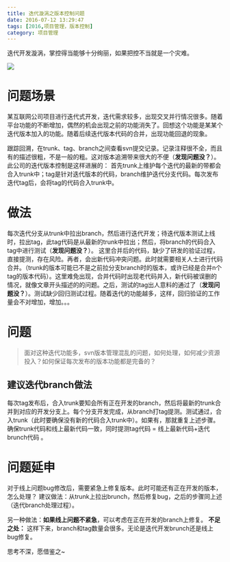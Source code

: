 ```yaml
---
title: 迭代漩涡之版本控制问题
date: 2016-07-12 13:29:47
tags: [2016,项目管理，版本控制]
category: 项目管理
---
```

迭代开发漩涡，掌控得当能够十分绚丽，如果把控不当就是一个灾难。

![](http://of7369y0i.bkt.clouddn.com/2016/07/16%E6%8D%95%E8%8E%B7.JPG)

<!--more-->

# 问题场景
某互联网公司项目进行迭代式开发，迭代需求较多，出现交叉并行情况很多。随着平台功能的不断增加，偶然的机会出现之前的功能消失了。回想这个功能是某某个迭代版本加入的功能。随着后续迭代版本代码的合并，出现功能回退的现象。

跟踪回溯，在trunk、tag、branch之间查看svn提交记录。记录注释很不全，而且有的描述很粗，不是一般的粗。这对版本追溯带来很大的不便（**发现问题没？**）。
此公司的迭代版本控制是这样进展的：
首先trunk上维护每个迭代的最新的带都会合入trunk中；tag是针对迭代版本的代码，branch维护迭代分支代码。每次发布迭代tag后，会将tag的代码合入trunk中。

# 做法
每次迭代分支从trunk中拉出branch，然后进行迭代开发；待迭代版本测试上线时，拉出tag，此tag代码是从最新的trunk中拉出；然后，将branch的代码合入tag中进行测试（**发现问题没？**）。
这里合并后的代码，缺少了研发的验证过程，直接提测，存在风险。再者，会出新代码冲突问题。此时就需要相关人士进行代码合并。（trunk的版本可能已不是之前拉分支branch时的版本，或许已经是合并n个tag的版本代码）。这里难免出现，合并代码时出现老代码并入，新代码被误删的情况，就像文章开头描述的的问题。之后，测试的tag出人意料的通过了（**发现问题没？**）。测试缺少回归测试过程。随着迭代的功能越多，这样，回归验证的工作量会不对增加，增加。。。

# 问题
>面对这种迭代功能多，svn版本管理混乱的问题，如何处理，如何减少资源投入？如何保证每次发布的版本功能都是完备的？

## 建议迭代branch做法
每次tag发布后，合入trunk要知会所有正在开发的branch，然后将最新的trunk合并到对应的开发分支上。每个分支开发完成，从branch打tag提测。测试通过，合入trunk（此时要确保没有新的代码合入trunk中）。如果有，那就重复上述步骤。确保trunk代码和线上最新代码一致，同时提测tag代码 = 线上最新代码+迭代brunch代码 。

# 问题延申
对于线上问题bug修改后，需要紧急上修复版本。此时可能还有正在开发的版本，怎么处理？
建议做法：从trunk上拉出brunch，然后修复bug，之后的步骤同上述（迭代branch处理过程）。

另一种做法：**如果线上问题不紧急**，可以考虑在正在开发的branch上修复。
**不足之处：**
这样下来，branch和tag数量会很多。无论是迭代开发brunch还是线上bug修复。

思考不深，愿借鉴之~
